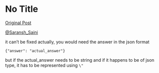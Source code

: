 # No Title

[Original Post](https://discourse.onlinedegree.iitm.ac.in/t/169029/101)

<p><a class="mention" href="/u/saransh_saini">@Saransh_Saini</a></p>
<p>it can’t be fixed actually, you would need the answer in the json format</p>
<p><code>{"answer": "actual_answer"}</code></p>
<p>but if the actual_answer needs to be string and if it happens to be of json type, it has to be represented using <code>\"</code></p>